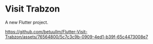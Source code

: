 # Visit Trabzon 

A new Flutter project.


https://github.com/betuullm/Flutter-Visit-Trabzon/assets/76564800/5c7c3c9b-0909-4ed1-b39f-65c4473008e7